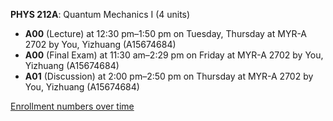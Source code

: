 **PHYS 212A**: Quantum Mechanics I (4 units)

- **A00** (Lecture) at 12:30 pm–1:50 pm on Tuesday, Thursday at MYR-A 2702 by You, Yizhuang (A15674684)
- **A00** (Final Exam) at 11:30 am–2:29 pm on Friday at MYR-A 2702 by You, Yizhuang (A15674684)
- **A01** (Discussion) at 2:00 pm–2:50 pm on Thursday at MYR-A 2702 by You, Yizhuang (A15674684)

[Enrollment numbers over time](./PHYS212A.tsv)
